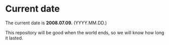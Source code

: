 # Current date

The current date is **2008.07.09.** (YYYY.MM.DD.)

This repository will be good when the world ends, so we will know how long it lasted.